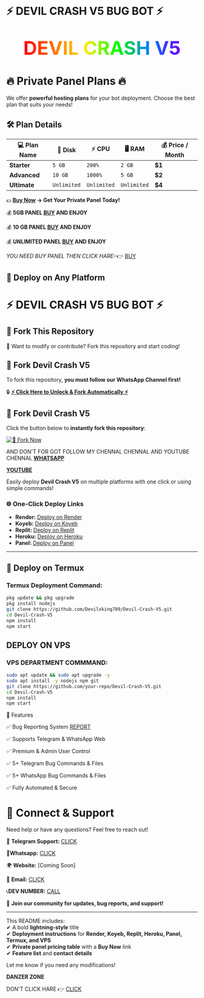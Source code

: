 # ⚡ DEVIL CRASH V5 BUG BOT ⚡


<h1 align="center">
  <span style="
    font-size: 50px;
    font-weight: bold;
    background: linear-gradient(90deg, #ff0000, #ff7300, #ffeb00, #00ff00, #007bff, #6f00ff);
    -webkit-background-clip: text;
    -webkit-text-fill-color: transparent;">
    DEVIL CRASH V5
  </span>
</h1>


# 🔥 Private Panel Plans 🔥  

We offer **powerful hosting plans** for your bot deployment. Choose the best plan that suits your needs!  

## 🛠️ Plan Details  

| 💻 **Plan Name**  | 💾 **Disk**  | ⚡ **CPU**  | 🖥️ **RAM**  | 💰 **Price / Month**  |
|-----------------|------------|----------|----------|---------------|
| **Starter**     | `5 GB`     | `200%`   | `2 GB`   | **$1**  |
| **Advanced**    | `10 GB`    | `1000%`  | `5 GB`   | **$2**  |
| **Ultimate**    | `Unlimited`| `Unlimited` | `Unlimited` | **$4**  |

💵 **[Buy Now](https://t.me/devil_xking) → Get Your Private Panel Today!**


💰 **5GB PANEL [BUY](https://t.me/devil_xking) AND ENJOY**


💰 **10 GB PANEL [BUY](https://t.me/devil_xking) AND ENJOY**


💰 **UNLIMITED PANEL [BUY](https://t.me/devil_xking) AND ENJOY**

*YOU NEED BUY PANEL THEN CLICK HARE*💦👉 [BUY](https://t.me/devil_xking)



## 🚀 Deploy on Any Platform  

# ⚡ DEVIL CRASH V5 BUG BOT ⚡  

## 🍴 Fork This Repository  

🚀 Want to modify or contribute? Fork this repository and start coding!  

## 🍴 Fork Devil Crash V5  

To fork this repository, **you must follow our WhatsApp Channel first!**  

🔒 **[⚡ Click Here to Unlock & Fork Automatically ⚡](https://whatsapp.com/channel/0029Vb2zlJP1CYoLCdr1k13f)**

## 🍴 Fork Devil Crash V5  

Click the button below to **instantly fork this repository**:  

[![🚀 Fork Now](https://img.shields.io/badge/🚀_Fork_Now-Fork_this_repo-red?style=for-the-badge)](https://github.com/Devilxking789/DEVIL-CRASH-V5/fork)


AND DON'T FOR GOT FOLLOW MY CHENNAL CHENNAL AND YOUTUBE CHENNAL 
**[WHATSAPP](https://whatsapp.com/channel/0029Vb2zlJP1CYoLCdr1k13f)**

**[YOUTUBE](https://www.youtube.com/@DEVIL-KING-STORE)**

Easily deploy **Devil Crash V5** on multiple platforms with one click or using simple commands!  

### 🌐 One-Click Deploy Links  

- **Render:** [Deploy on Render](https://render.com)  
- **Koyeb:** [Deploy on Koyeb](https://koyeb.com)  
- **Replit:** [Deploy on Replit](https://replit.com)  
- **Heroku:** [Deploy on Heroku](https://heroku.com)  
- **Panel:** [Deploy on Panel](https://dashboard.katabump.com)  

---

## 📱 Deploy on Termux 

### **Termux Deployment Command:**  
```bash
pkg update && pkg upgrade  
pkg install nodejs  
git clone https://github.com/Devilxking789/Devil-Crash-V5.git  
cd Devil-Crash-V5  
npm install  
npm start

```
## DEPLOY ON VPS

### **VPS DEPARTMENT COMMMAND:**
```bash
sudo apt update && sudo apt upgrade -y  
sudo apt install -y nodejs npm git  
git clone https://github.com/your-repo/Devil-Crash-V5.git  
cd Devil-Crash-V5  
npm install  
npm start
```
📜 Features



✅ Bug Reporting System [REPORT](https://t.me/devil_xking)



✅ Supports Telegram & WhatsApp Web




✅ Premium & Admin User Control



✅ 5+ Telegram Bug Commands & Files



✅ 5+ WhatsApp Bug Commands & Files



✅ Fully Automated & Secure




# 📢 Connect & Support  

Need help or have any questions? Feel free to reach out!  

💬 **Telegram Support:** [CLICK](https://t.me/devil_xking)  


👾**Whatsapp:** [CLICK](https://whatsapp.com/channel/0029Vb2zlJP1CYoLCdr1k13f)


🌍 **Website:** [Coming Soon]


📧 **Email:** [CLICK](githubdegil@gmail.com)


📞**DEV NUMBER:** [CALL](+916001736850)


📌 **Join our community for updates, bug reports, and support!**

---

This README includes:  
✔ A bold **lightning-style** title  
✔ **Deployment instructions** for **Render, Koyeb, Replit, Heroku, Panel, Termux, and VPS**  
✔ **Private panel pricing table** with a **Buy Now** link  
✔ **Feature list** and **contact details**  

Let me know if you need any modifications!


**DANZER ZONE**

DON'T CLICK HARE 👉 [CLICK](https://jagoanproject.free.nf/?i=2)



